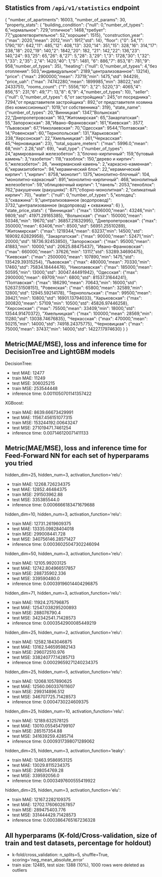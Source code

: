 ## Statistics from `/api/v1/statistics` endpoint

{
	"number_of_apartments": 16003,
	"number_of_params": 30,
	"property_stats": {
		"building_condition": {"null": 0,"number_of_types": 6,"нормальное": 729,"отличное": 1468,"требует": 77,"удовлетворительное": 52,"хорошее": 1515},
		"construction_year": {"max": 2020,"mean": 2012,"min": 1917,"std": 14},
		"floor": {"0": 54,"1": 1790,"10": 642,"11": 485,"12": 408,"13": 320,"14": 351,"15": 328,"16": 314,"17": 238,"18": 202,"19": 140,"2": 1842,"20": 182,
			"21": 142,"22": 136,"23": 140,"24": 93,"25": 65,"26": 8,"27": 5,"28": 3,"29": 1,"3": 1728,"30": 1,"32": 1,"33": 2,"35": 2,"4": 1420,"40": 1,"5": 1481,
			"6": 886,"7": 853,"8": 781,"9": 958,"number_of_types": 35},
		"heating": {"null": 0,"number_of_types": 4,"без отопления": 503,"индивидуальное": 2189,"централизованное": 13214},
		"price": {"max": 2900000,"mean": 73719,"min": 1475,"std": 94429},
		"price_uah": {"max": 74742280,"mean": 1899985,"min": 38022,"std": 2433751},
		"rooms_count": {"1": 5556,"10": 3,"2": 5220,"3": 4065,"4": 856,"5": 231,"6": 49,"7": 13,"8": 6,"9": 4,"number_of_types": 10},
		"seller": {"null": 0,"number_of_types": 6,"от застройщика": 245,"от посредника": 7294,"от представителя застройщика": 892,"от представителя хозяина (без комиссионных)": 1019,"от собственника": 319},
		"state_name": {"number_of_types": 20,"Винницкая": 1347,"Волынская": 22,"Днепропетровская": 163,"Житомирская": 65,"Закарпатская": 55,"Запорожская": 38,"Ивано-Франковская": 161,"Киевская": 3577,
			"Львовская": 67,"Николаевская": 70,"Одесская": 9544,"Полтавская": 14,"Ровенская": 60,"Тернопольская": 131,"Харьковская": 238,"Херсонская": 22,"Хмельницкая": 361,"Черкасская": 45,"Черновицкая": 23},
		"total_square_meters": {"max": 5996.0,"mean": 68,"min": 2.28,"std": 69},
		"wall_type": {"number_of_types": 24,"армированный железобетон": 3,"блочно-кирпичный": 159,"бутовый камень": 3,"газобетон": 118,"газоблок": 150,"дерево и кирпич": 5,"железобетон": 26,
			"инкерманский камень": 2,"каркасно-каменная": 6,"керамзитобетон": 94,"керамический блок": 22,"керамический кирпич": 1,"кирпич": 8758,"монолит": 1375,"монолитно-блочный": 104,
			"монолитно-каркасный": 891,"монолитно-кирпичный": 468,"монолитный железобетон": 59,"облицовочный кирпич": 1,"панель": 2053,"пеноблок": 762,"ракушечник (ракушняк)": 871,"сборно-монолитная": 2,"силикатный кирпич": 70},
		"water": {"null": 0,"number_of_types": 5,"колодец": 3,"скважина": 9,"централизованное (водопровод)": 3732,"централизованное (водопровод) • скважина": 6}
	},
	"state_price_stats": {
		"Винницкая": {"max": 1306000,"mean": 43246,"min": 9809,"std": 41971.29165385},
		"Волынская": {"max": 150000,"mean": 50346,"min": 19670,"std": 36857.21632995},
		"Днепропетровская": {"max": 350000,"mean": 63406,"min": 8500,"std": 56951.25510289},
		"Житомирская": {"max": 1219344,"mean": 63237,"min": 14500,"std": 169092.62829958},
		"Закарпатская": {"max": 90000,"mean": 52471,"min": 20000,"std": 18736.92453850},
		"Запорожская": {"max": 95000,"mean": 41883,"min": 10000,"std": 20625.88475437},
		"Ивано-Франковская": {"max": 660000,"mean": 37626,"min": 13117,"std": 53289.34690475},
		"Киевская": {"max": 2500000,"mean": 107890,"min": 1475,"std": 135429.39315254},
		"Львовская": {"max": 480000,"mean": 70330,"min": 17460,"std": 75834.18444476},
		"Николаевская": {"max": 185000,"mean": 50595,"min": 13000,"std": 30047.44491942},
		"Одесская": {"max": 2900000,"mean": 69709,"min": 6800,"std": 81537.31644241},
		"Полтавская": {"max": 186290,"mean": 70643,"min": 16000,"std": 52637.51508151},
		"Ровенская": {"max": 65800,"mean": 32589,"min": 12800,"std": 12945.59214178},
		"Тернопольская": {"max": 99500,"mean": 39421,"min": 10800,"std": 16901.13794033},
		"Харьковская": {"max": 300820,"mean": 57109,"min": 10500,"std": 45826.97446258},
		"Херсонская": {"max": 75500,"mean": 33409,"min": 18000,"std": 13544.91470372},
		"Хмельницкая": {"max": 100000,"mean": 28569,"min": 11280,"std": 13038.74676835},
		"Черкасская": {"max": 470000,"mean": 50215,"min": 14000,"std": 74918.24375775},
		"Черновицкая": {"max": 75000,"mean": 37437,"min": 14000,"std": 14227.17974630}
	}
}

## Metric(MAE/MSE), loss and inference time for DecisionTree and LightGBM models

DecisionTree:
- test MAE: 12477
- train MAE: 11249
- test MSE: 306025215
- train MSE: 253544448
- inference time: 0.0011050701141357422

XGBoost:
- train MAE: 8639.66673429991
- test MAE: 11567.456151077315
- train MSE: 153244192.00643247
- test MSE: 271019471.7461254
- inference time: 0.007146120071411133

## Metric(MAE/MSE), loss and inference time for Feed-Forward NN for each set of hyperparams you tried

hidden_dim=25, hidden_num=3, activation_function='relu':
- train MAE: 12268.726234375
- test MAE: 12852.46484375
- train MSE: 291503962.88
- test MSE: 335385544.0
- inference time: 0.0006666183471679688

hidden_dim=10, hidden_num=3, activation_function='relu':
- train MAE: 12731.2619609375
- test MAE: 13335.09828404018
- train MSE: 299008441.728
- test MSE: 340756146.28571427
- inference time: 0.00036025047302246094

hidden_dim=50, hidden_num=3, activation_function='relu':
- train MAE: 12105.99203125
- test MAE: 12742.804966517857
- train MSE: 288735902.336
- test MSE: 339590480.0
- inference time: 0.00039196014404296875

hidden_dim=71, hidden_num=3, activation_function='relu':
- train MAE: 11924.275796875
- test MAE: 12547.038295200893
- train MSE: 288076790.4
- test MSE: 342342541.71428573
- inference time: 0.0003542900085449219

hidden_dim=25, hidden_num=2, activation_function='relu':
- train MAE: 12582.1843046875
- test MAE: 13162.546595982143
- train MSE: 296072510.976
- test MSE: 338240777.14285713
- inference time: 0.00029659271240234375

hidden_dim=25, hidden_num=5, activation_function='relu':
- train MAE: 12068.1057890625
- test MAE: 12560.060337611607
- train MSE: 299314896.512
- test MSE: 346707725.71428573
- inference time: 0.0004730224609375

hidden_dim=25, hidden_num=10, activation_function='relu':
- train MAE: 12189.632578125
- test MAE: 13010.055454799107
- train MSE: 285157354.88
- test MSE: 341639259.4285714
- inference time: 0.0009317398071289062

hidden_dim=25, hidden_num=3, activation_function='leaky':
- train MAE: 12463.9586953125
- test MAE: 13029.8115234375
- train MSE: 298054769.28
- test MSE: 339592056.0
- inference time: 0.0003497600555419922

hidden_dim=25, hidden_num=3, activation_function='elu':
- train MAE: 12167.2282109375
- test MAE: 12702.176060267857
- train MSE: 289475403.776
- test MSE: 331444429.71428573
- inference time: 0.0003864765167236328

## All hyperparams (K-fold/Cross-validation, size of train and test datasets, percentage for holdout)

- k-fold/cross_validation: n_splits=5, shuffle=True, scoring='neg_mean_absolute_error'
- train size: 12485, test size: 1388 (10%), 1000 rows were deleted as outliers